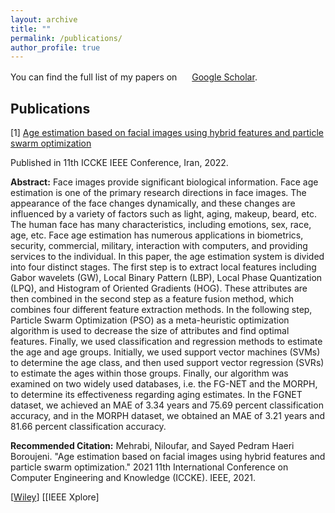 ```yaml
---
layout: archive
title: ""
permalink: /publications/
author_profile: true
---
```


You can find the full list of my papers on <img src="https://upload.wikimedia.org/wikipedia/commons/c/c7/Google_Scholar_logo.svg" width="16" height="16"> [Google Scholar](https://scholar.google.com/citations?user=RL_CijgAAAAJ&hl=en&oi=ao).

Publications
---------------------

[1] [Age estimation based on facial images using hybrid features and particle swarm optimization](https://ieeexplore.ieee.org/abstract/document/9721496)

Published in 11th ICCKE IEEE Conference, Iran, 2022.

**Abstract:** Face images provide significant biological information. Face age estimation is one of the primary research directions in face images. The appearance of the face changes dynamically, and these changes are influenced by a variety of factors such as light, aging, makeup, beard, etc. The human face has many characteristics, including emotions, sex, race, age, etc. Face age estimation has numerous applications in biometrics, security, commercial, military, interaction with computers, and providing services to the individual. In this paper, the age estimation system is divided into four distinct stages. The first step is to extract local features including Gabor wavelets (GW), Local Binary Pattern (LBP), Local Phase Quantization (LPQ), and Histogram of Oriented Gradients (HOG). These attributes are then combined in the second step as a feature fusion method, which combines four different feature extraction methods. In the following step, Particle Swarm Optimization (PSO) as a meta-heuristic optimization algorithm is used to decrease the size of attributes and find optimal features. Finally, we used classification and regression methods to estimate the age and age groups. Initially, we used support vector machines (SVMs) to determine the age class, and then used support vector regression (SVRs) to estimate the ages within those groups. Finally, our algorithm was examined on two widely used databases, i.e. the FG-NET and the MORPH, to determine its effectiveness regarding aging estimates. In the FGNET dataset, we achieved an MAE of 3.34 years and 75.69 percent classification accuracy, and in the MORPH dataset, we obtained an MAE of 3.21 years and 81.66 percent classification accuracy.

**Recommended Citation:** Mehrabi, Niloufar, and Sayed Pedram Haeri Boroujeni. "Age estimation based on facial images using hybrid features and particle swarm optimization." 2021 11th International Conference on Computer Engineering and Knowledge (ICCKE). IEEE, 2021. 

[[Wiley](https://onlinelibrary.wiley.com/doi/abs/10.1002/9781119575795.ch9)] [[IEEE Xplore]
